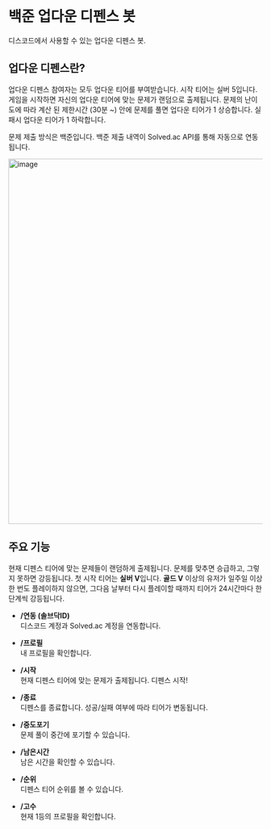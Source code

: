 # 백준 업다운 디펜스 봇
디스코드에서 사용할 수 있는 업다운 디펜스 봇.


## 업다운 디펜스란?
업다운 디펜스 참여자는 모두 업다운 티어를 부여받습니다.
시작 티어는 실버 5입니다. 게임을 시작하면 자신의 업다운 티어에 맞는 문제가 랜덤으로 출제됩니다. 문제의 난이도에 따라 계산 된 제한시간 (30분 ~) 안에 문제를 풀면 업다운 티어가 1 상승합니다. 실패시 업다운 티어가 1 하락합니다.

문제 제출 방식은 백준입니다. 백준 제출 내역이 Solved.ac API를 통해 자동으로 연동됩니다.

<img width="724" alt="image" src="https://github.com/user-attachments/assets/2692c064-8e5e-4922-a4f3-b2e72cbe109b">


## 주요 기능
현재 디펜스 티어에 맞는 문제들이 랜덤하게 출제됩니다. 문제를 맞추면 승급하고, 그렇지 못하면 강등됩니다. 첫 시작 티어는 **실버 V**입니다. **골드 V** 이상의 유저가 일주일 이상 한 번도 플레이하지 않으면, 그다음 날부터 다시 플레이할 때까지 티어가 24시간마다 한 단계씩 강등됩니다.


- **/연동 (솔브닥ID)**  
  디스코드 계정과 Solved.ac 계정을 연동합니다.

- **/프로필**  
  내 프로필을 확인합니다.

- **/시작**  
  현재 디펜스 티어에 맞는 문제가 출제됩니다. 디펜스 시작!

- **/종료**  
  디펜스를 종료합니다. 성공/실패 여부에 따라 티어가 변동됩니다.

- **/중도포기**  
  문제 풀이 중간에 포기할 수 있습니다.

- **/남은시간**  
  남은 시간을 확인할 수 있습니다.

- **/순위**  
  디펜스 티어 순위를 볼 수 있습니다.

- **/고수**  
  현재 1등의 프로필을 확인합니다.
